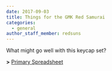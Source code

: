```yaml
---
date: 2017-09-03
title: Things for the GMK Red Samurai
categories:
  - general
author_staff_member: redsuns
---
```

<p>What might go well with this keycap set?</p>

<strong>></strong> <a href="https://docs.google.com/spreadsheets/d/1UC0bg5Uiq7f1z5brNZsXr9EnVoeY19NEzc01nV8RM6k/edit?usp=sharing>/" target="_blank">Primary Spreadsheet</a>
